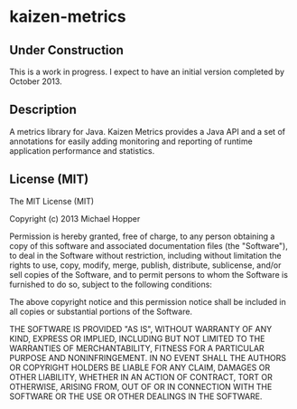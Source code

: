 kaizen-metrics
==============

Under Construction
------------------
This is a work in progress. I expect to have an initial version completed by October 2013.

Description
-----------
A metrics library for Java. Kaizen Metrics provides a Java API and a set of
annotations for easily adding monitoring and reporting of runtime application
performance and statistics.

License (MIT)
-------------

The MIT License (MIT)

Copyright (c) 2013 Michael Hopper

Permission is hereby granted, free of charge, to any person obtaining a copy of
this software and associated documentation files (the "Software"), to deal in
the Software without restriction, including without limitation the rights to
use, copy, modify, merge, publish, distribute, sublicense, and/or sell copies of
the Software, and to permit persons to whom the Software is furnished to do so,
subject to the following conditions:

The above copyright notice and this permission notice shall be included in all
copies or substantial portions of the Software.

THE SOFTWARE IS PROVIDED "AS IS", WITHOUT WARRANTY OF ANY KIND, EXPRESS OR
IMPLIED, INCLUDING BUT NOT LIMITED TO THE WARRANTIES OF MERCHANTABILITY, FITNESS
FOR A PARTICULAR PURPOSE AND NONINFRINGEMENT. IN NO EVENT SHALL THE AUTHORS OR
COPYRIGHT HOLDERS BE LIABLE FOR ANY CLAIM, DAMAGES OR OTHER LIABILITY, WHETHER
IN AN ACTION OF CONTRACT, TORT OR OTHERWISE, ARISING FROM, OUT OF OR IN
CONNECTION WITH THE SOFTWARE OR THE USE OR OTHER DEALINGS IN THE SOFTWARE.
